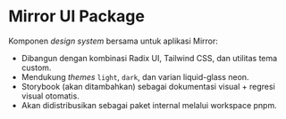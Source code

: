 # Mirror UI Package

Komponen _design system_ bersama untuk aplikasi Mirror:
- Dibangun dengan kombinasi Radix UI, Tailwind CSS, dan utilitas tema custom.
- Mendukung _themes_ `light`, `dark`, dan varian liquid-glass neon.
- Storybook (akan ditambahkan) sebagai dokumentasi visual + regresi visual otomatis.
- Akan didistribusikan sebagai paket internal melalui workspace pnpm.
